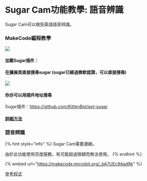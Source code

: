 # Sugar Cam功能教學: 語音辨識

Sugar Cam可以做到英語語音辨識。

### MakeCode編程教學

![](https://kittenbothk.readthedocs.io/en/latest/\_images/mcbanner15.png)

#### 加載Sugar插件：

#### 在擴展頁直接搜尋sugar (sugar已經過微軟認證，可以直接搜尋)

![](https://kittenbothk.readthedocs.io/en/latest/\_images/sugar\_search.gif)

#### 你亦可以用插件地址搜尋

Sugar插件：https://github.com/KittenBot/pxt-sugar

#### [詳細方法](../../../../programmingplatforms/makecode/kittenbotandmakecode.md)

### 語音辨識

{% hint style="info" %}
Sugar Cam需要連網。

由於此功能使用百度服務，有可能超過限額而無法使用。
{% endhint %}

{% embed url="https://makecode.microbit.org/_bA7UEc9Aad9k" %}

[參考程式](https://makecode.microbit.org/\_bA7UEc9Aad9k)

